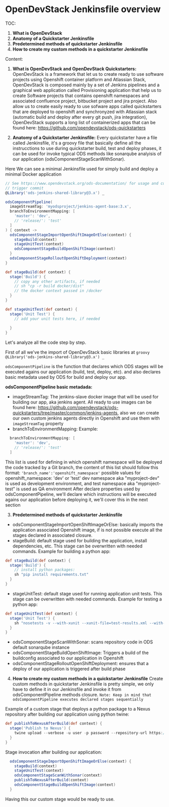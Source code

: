 # OpenDevStack Jenkinsfile overview

TOC:
1) **What is OpenDevStack**
2) **Anatomy of a Quickstarter Jenkinsfile**
3) **Predetermined methods of quickstarter Jenkinsfile**
4) **How to create my custom methods in a quickstarter Jenkinsfile**

Content:



1) **What is OpenDevStack and OpenDevStack Quickstarters:**
OpenDevStack is a framework that let us to create ready to use software projects using Openshift container platform
and Atlassian Stack, OpenDevStack is composed mainly by a set of Jenkins pipelines and a graphical web application called 
Provisioning application that help us to create Software projects that contains openshift namespaces and associated
confluence project, bitbucket project and jira project. Also allow us to create easily ready to use sofware apps called 
quickstarters that are deployed to openshift and synchronyzed with Atlassian stack (automatic build and deploy after every git push, jira integration), OpenDevStack supports a long list of
containerized apps that can be found here: https://github.com/opendevstack/ods-quickstarters

2) **Anatomy of a Quickstarter Jenkinsfile:**
Every quickstarter have a file called Jenkinsfile, it's a groovy file that basically define all the instrucctions
to use during quickstarter build, test and deploy phases, it can be used for invoke typical ODS methods like sonarqube analyisis of our application (odsComponentStageScanWithSonar).


Here We can see a minimal Jenkinsfile used for simply build and deploy a minimal Docker application
```groovy
// See https://www.opendevstack.org/ods-documentation/ for usage and customization.
// trigger commit
@Library('ods-jenkins-shared-library@3.x') _

odsComponentPipeline(
  imageStreamTag: 'myodsproject/jenkins-agent-base:3.x',
  branchToEnvironmentMapping: [
    'master': 'dev',
    // 'release/': 'test'
  ]
) { context ->
  odsComponentStageImportOpenShiftImageOrElse(context) {
    stageBuild(context)
    stageUnitTest(context)
    odsComponentStageBuildOpenShiftImage(context)
  }
  odsComponentStageRolloutOpenShiftDeployment(context)
}

def stageBuild(def context) {
  stage('Build') {
    // copy any other artifacts, if needed
    // sh "cp -r build docker/dist"
    // the docker context passed in /docker
  }
}

def stageUnitTest(def context) {
  stage('Unit Test') {
    // add your unit tests here, if needed
    
  }
}

```

Let's analyze all the code step by step.

First of all we've the import of OpenDevStack basic libraries at ```groovy @Library('ods-jenkins-shared-library@3.x') _ ```


```odsComponentPipeline``` is the function that declares which ODS stages will be executed agains our application (build, test, deploy, etc).
and also declares basic metadata used by ODS for build and deploy our app.

**odsComponentPipeline basic metadada:**
* imageStreamTag: The jenkins-slave docker image that will be used for building our app, aka jenkins agent. All ready to use images can be found here: https://github.com/opendevstack/ods-quickstarters/tree/master/common/jenkins-agents, also we can create our own custom jenkins agents directly in Openshift and use them 
with ```imageStreamTag``` property
* branchToEnvironmentMapping:
Example:
```groovy
  branchToEnvironmentMapping: [
    'master': 'dev',
    // 'release/': 'test'
  ]
```
This list is used for defining in which openshift namespace will be deployed the code tracked by a Git branch,
the content of this list should follow this format: ``` 'branch_name':'openshift_namespace' ``` possible values for openshift_namespace: 'dev' or 'test' 
dev namespace aka "myproject-dev" is used as development environment, and test namespace aka "myproject-test" is used as QA environment 
After declare properties used by odsComponentPipeline, we'll declare which instructions will be executed agains our application before deploying it, we'll 
cover this in the next section


3) **Predetermined methods of quickstarter Jenkinsfile**
* odsComponentStageImportOpenShiftImageOrElse: basically imports the application associated Openshift image, if is not possible execute all
the stages declared in associated closure.
* stageBuild: default stage used for building the application, install dependencies, etc. This stage can be overwritten with needed commands. 
Example for building a python app:
```groovy
def stageBuild(def context) {
  stage('Build') {
    // install python packages:
    sh "pip install requirements.txt"
  }
}
```
* stageUnitTest: default stage used for running application unit tests. This stage can be overwritten with needed commands.
Example for testing a python app:
```groovy
def stageUnitTest(def context) {
  stage('Unit Test') {
    sh "nosetests -v --with-xunit --xunit-file=test-results.xml --with-coverage --cover-xml --cover-xml-file=coverage.xml"
  }
}
```
* odsComponentStageScanWithSonar: scans repository code in ODS default sonarqube instance
* odsComponentStageBuildOpenShiftImage: Triggers a build of the buildconfig associated to our application in Openshift
* odsComponentStageRolloutOpenShiftDeployment: ensures that a deploy of our application is triggered after build phase


4) **How to create my custom methods in a quickstarter Jenkinsfile**
Create custom methods in quickstarter Jenkinsfile is pretty simple, we only have to define it in our Jenkinsfile and invoke it from 
odsComponentPipeline methods closure.
```Note: Keep in mind that odsComponentPipeline executes declared stages sequentially```

Example of a custom stage that deploys a python package to a Nexus repository after building our application using python twine:
```groovy
def publishToNexusAfterBuild(def context) {
  stage('Publish to Nexus') {
    twine upload --verbose -u user -p password --repository-url https://nexus-hostname/repository/my-pip-repo/ dist/* 
  }
}
```

Stage invocation after building our application:
```groovy
  odsComponentStageImportOpenShiftImageOrElse(context) {
    stageBuild(context)
    stageUnitTest(context)
    odsComponentStageScanWithSonar(context)
    publishToNexusAfterBuild(context)
    odsComponentStageBuildOpenShiftImage(context)
  }
```

Having this our custom stage would be ready to use.



